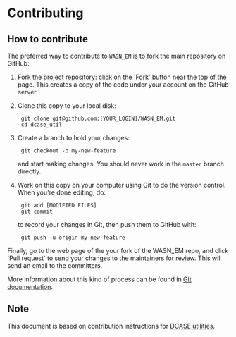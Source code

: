 Contributing
============

How to contribute
-----------------

The preferred way to contribute to `WASN_EM` is to fork the 
[main repository](https://github.com/gertdekkers/WASN_EM) on
GitHub:

1. Fork the [project repository](https://github.com/gertdekkers/WASN_EM):
   click on the 'Fork' button near the top of the page. This creates
   a copy of the code under your account on the GitHub server.

2. Clone this copy to your local disk:

        git clone git@github.com:[YOUR_LOGIN]/WASN_EM.git
        cd dcase_util 

3. Create a branch to hold your changes:

        git checkout -b my-new-feature

   and start making changes. You should never work in the ``master`` branch directly. 

4. Work on this copy on your computer using Git to do the version
   control. When you're done editing, do:

        git add [MODIFIED FILES]
        git commit

   to record your changes in Git, then push them to GitHub with:

        git push -u origin my-new-feature

Finally, go to the web page of the your fork of the WASN_EM repo,
and click 'Pull request' to send your changes to the maintainers for
review. This will send an email to the committers.

More information about this kind of process can be found in 
[Git documentation](http://git-scm.com/documentation).

Note
----
This document is based on contribution instructions for [DCASE utilities](https://github.com/DCASE-REPO/dcase_util).